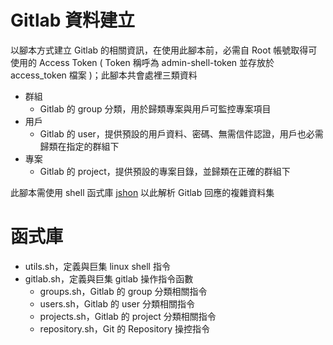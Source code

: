 # Gitlab 資料建立

以腳本方式建立 Gitlab 的相關資訊，在使用此腳本前，必需自 Root 帳號取得可使用的 Access Token ( Token 稱呼為 admin-shell-token 並存放於 access_token 檔案 )；此腳本共會處裡三類資料

+ 群組
    - Gitlab 的 group 分類，用於歸類專案與用戶可監控專案項目
+ 用戶
    - Gitlab 的 user，提供預設的用戶資料、密碼、無需信件認證，用戶也必需歸類在指定的群組下
+ 專案
    - Gitlab 的 project，提供預設的專案目錄，並歸類在正確的群組下

此腳本需使用 shell 函式庫 [jshon](http://kmkeen.com/jshon/) 以此解析 Gitlab 回應的複雜資料集

# 函式庫

+ utils.sh，定義與巨集 linux shell 指令
+ gitlab.sh，定義與巨集 gitlab 操作指令函數
    - groups.sh，Gitlab 的 group 分類相關指令
    - users.sh，Gitlab 的 user 分類相關指令
    - projects.sh，Gitlab 的 project 分類相關指令
    - repository.sh，Git 的 Repository 操控指令

